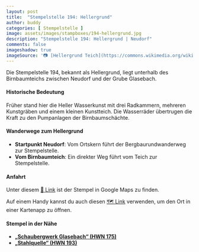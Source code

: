 ```yaml
---
layout: post
title:  "Stempelstelle 194: Hellergrund"
author: buddy
categories: [ Stempelstelle ]
image: assets/images/stampboxes/194-hellergrund.jpg
description: "Stempelstelle 194: Hellergrund | Neudorf"
comments: false
imageshadow: true
imageSource: '📷 [Hellergrund Teich](https://commons.wikimedia.org/wiki/File:Hellergrund_Teich.jpg) von <a href="//commons.wikimedia.org/wiki/User:B.Thomas95" title="User:B.Thomas95">Thomas Binder</a> unter Lizenz [CC BY-SA 4.0](https://creativecommons.org/licenses/by-sa/4.0)'
---
```


Die Stempelstelle 194, bekannt als Hellergrund, liegt unterhalb des Birnbaumteichs zwischen Neudorf und der Grube Glasebach. 

#### Historische Bedeutung

Früher stand hier die Heller Wasserkunst mit drei Radkammern, mehreren Kunstgräben und einem kleinen Kunstteich. Die Wasserräder übertrugen die Kraft zu den Pumpanlagen der Birnbaumschächte. 

#### Wanderwege zum Hellergrund

- **Startpunkt Neudorf**: Vom Ortskern führt der Bergbaurundwanderweg zur Stempelstelle. 
- **Vom Birnbaumteich**: Ein direkter Weg führt vom Teich zur Stempelstelle. 

#### Anfahrt

Unter diesem [📍 Link](https://www.google.com/maps/dir/?api=1&origin=&destination=51.61791%2C%2011.08133) ist der Stempel in Google Maps zu finden.

<div class="android-only">
  Auf einem Handy kannst du auch diesen 
  <a href="geo:51.61791,11.08133">🗺️ Link</a> 
  verwenden, um den Ort in einer Kartenapp zu öffnen.
  <p></p>
</div>

#### Stempel in der Nähe

- [**„Schaubergwerk Glasebach“ (HWN 175)**](/stempelstelle-175-schaubergwerk-glasebach)
- [**„Stahlquelle“ (HWN 193)**](/stempelstelle-193-stahlquelle)
